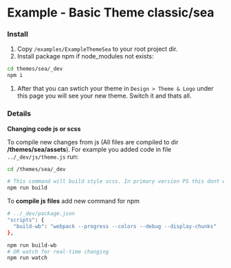 # Example - Basic Theme classic/sea

### Install

1. Copy `/examples/ExampleThemeSea` to your root project dir.
1. Install package npm if node_modules not exists:
  ```bash
  cd themes/sea/_dev
  npm i
  ```
1. After that you can swtich your theme in `Design > Theme & Logo` under this page you will see your new theme. Switch it and thats all.

### Details
**Changing code js or scss**

To compile new changes from js (All files are compiled to dir **/themes/sea/assets**). For example you added code in file ``../_dev/js/theme.js`` run:
```bash
cd /themes/sea/_dev

# This command will build style scss. In primary version PS this dont work with js
npm run build
```
To **compile js files** add new command for npm
```bash
# ../_dev/package.json
"scripts": {
  "build-wb": "webpack --progress --colors --debug --display-chunks"
},

npm run build-wb
# OR watch for real-time changing
npm run watch
```
